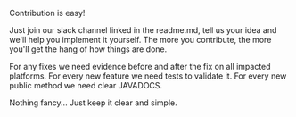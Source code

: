 Contribution is easy!

Just join our slack channel linked in the readme.md, tell us your idea and we'll help you implement it yourself.
The more you contribute, the more you'll get the hang of how things are done.

For any fixes we need evidence before and after the fix on all impacted platforms.
For every new feature we need tests to validate it.
For every new public method we need clear JAVADOCS.

Nothing fancy... Just keep it clear and simple.
